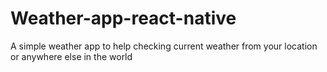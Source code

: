 # Weather-app-react-native
A simple weather app to help checking current weather from your location or anywhere else in the world
